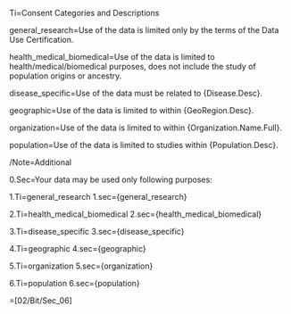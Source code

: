 Ti=Consent Categories and Descriptions

general_research=Use of the data is limited only by the terms of the Data Use Certification.

health_medical_biomedical=Use of the data is limited to health/medical/biomedical purposes, does not include the study of population origins or ancestry.

disease_specific=Use of the data must be related to {Disease.Desc}.

geographic=Use of the data is limited to within {GeoRegion.Desc}.

organization=Use of the data is limited to within {Organization.Name.Full}.

population=Use of the data is limited to studies within {Population.Desc}.


/Note=Additional

0.Sec=Your data may be used only following purposes:

1.Ti=general_research
1.sec={general_research}

2.Ti=health_medical_biomedical
2.sec={health_medical_biomedical}

3.Ti=disease_specific
3.sec={disease_specific}

4.Ti=geographic
4.sec={geographic}

5.Ti=organization
5.sec={organization}

6.Ti=population
6.sec={population}
  
=[02/Bit/Sec_06]